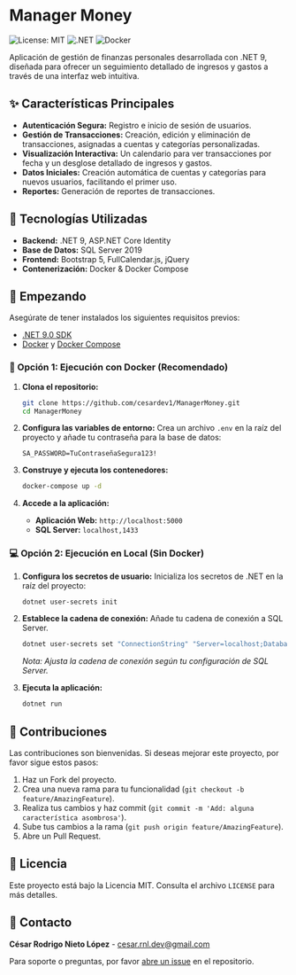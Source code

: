 ﻿# Manager Money

![License: MIT](https://img.shields.io/badge/License-MIT-yellow.svg)
![.NET](https://img.shields.io/badge/.NET-9.0-blueviolet)
![Docker](https://img.shields.io/badge/Docker-Supported-blue)

Aplicación de gestión de finanzas personales desarrollada con .NET 9, diseñada para ofrecer un seguimiento detallado de ingresos y gastos a través de una interfaz web intuitiva.

## ✨ Características Principales

- **Autenticación Segura:** Registro e inicio de sesión de usuarios.
- **Gestión de Transacciones:** Creación, edición y eliminación de transacciones, asignadas a cuentas y categorías personalizadas.
- **Visualización Interactiva:** Un calendario para ver transacciones por fecha y un desglose detallado de ingresos y gastos.
- **Datos Iniciales:** Creación automática de cuentas y categorías para nuevos usuarios, facilitando el primer uso.
- **Reportes:** Generación de reportes de transacciones.

## 🚀 Tecnologías Utilizadas

- **Backend:** .NET 9, ASP.NET Core Identity
- **Base de Datos:** SQL Server 2019
- **Frontend:** Bootstrap 5, FullCalendar.js, jQuery
- **Contenerización:** Docker & Docker Compose

## 🏁 Empezando

Asegúrate de tener instalados los siguientes requisitos previos:

- [.NET 9.0 SDK](https://dotnet.microsoft.com/download/dotnet/9.0)
- [Docker](https://www.docker.com/get-started) y [Docker Compose](https://docs.docker.com/compose/install/)

### 🐳 Opción 1: Ejecución con Docker (Recomendado)

1.  **Clona el repositorio:**
    ```bash
    git clone https://github.com/cesardev1/ManagerMoney.git
    cd ManagerMoney
    ```

2.  **Configura las variables de entorno:**
    Crea un archivo `.env` en la raíz del proyecto y añade tu contraseña para la base de datos:
    ```dotenv
    SA_PASSWORD=TuContraseñaSegura123!
    ```

3.  **Construye y ejecuta los contenedores:**
    ```bash
    docker-compose up -d
    ```

4.  **Accede a la aplicación:**
    - **Aplicación Web:** `http://localhost:5000`
    - **SQL Server:** `localhost,1433`

### 💻 Opción 2: Ejecución en Local (Sin Docker)

1.  **Configura los secretos de usuario:**
    Inicializa los secretos de .NET en la raíz del proyecto:
    ```bash
    dotnet user-secrets init
    ```

2.  **Establece la cadena de conexión:**
    Añade tu cadena de conexión a SQL Server.
    ```bash
    dotnet user-secrets set "ConnectionString" "Server=localhost;Database=ManagerMoney;Integrated Security=true;TrustServerCertificate=true;"
    ```
    *Nota: Ajusta la cadena de conexión según tu configuración de SQL Server.*

3.  **Ejecuta la aplicación:**
    ```bash
    dotnet run
    ```

## 🤝 Contribuciones

Las contribuciones son bienvenidas. Si deseas mejorar este proyecto, por favor sigue estos pasos:

1.  Haz un Fork del proyecto.
2.  Crea una nueva rama para tu funcionalidad (`git checkout -b feature/AmazingFeature`).
3.  Realiza tus cambios y haz commit (`git commit -m 'Add: alguna característica asombrosa'`).
4.  Sube tus cambios a la rama (`git push origin feature/AmazingFeature`).
5.  Abre un Pull Request.

## 📝 Licencia

Este proyecto está bajo la Licencia MIT. Consulta el archivo `LICENSE` para más detalles.

## 📧 Contacto

**César Rodrigo Nieto López** - [cesar.rnl.dev@gmail.com](mailto:cesar.rnl.dev@gmail.com)

Para soporte o preguntas, por favor [abre un issue](https://github.com/cesardev1/ManagerMoney/issues) en el repositorio.